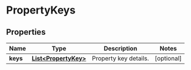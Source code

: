 # PropertyKeys

## Properties
Name | Type | Description | Notes
------------ | ------------- | ------------- | -------------
**keys** | [**List&lt;PropertyKey&gt;**](PropertyKey.md) | Property key details. |  [optional]
